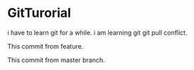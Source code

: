 # GitTurorial

i have to learn git for a while.
i am learning git
git pull conflict.

This commit from feature.

This commit from master branch.
